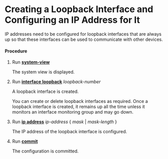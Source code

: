 Creating a Loopback Interface and Configuring an IP Address for It
==================================================================

IP addresses need to be configured for loopback interfaces that are always up so that these interfaces can be used to communicate with other devices.

#### Procedure

1. Run [**system-view**](cmdqueryname=system-view)
   
   
   
   The system view is displayed.
2. Run [**interface loopback**](cmdqueryname=interface+loopback) *loopback-number*
   
   
   
   A loopback interface is created.
   
   
   
   You can create or delete loopback interfaces as required. Once a loopback interface is created, it remains up all the time unless it monitors an interface monitoring group and may go down.
3. Run [**ip address**](cmdqueryname=ip+address) *ip-address* { *mask* | *mask-length* }
   
   
   
   The IP address of the loopback interface is configured.
4. Run [**commit**](cmdqueryname=commit)
   
   
   
   The configuration is committed.